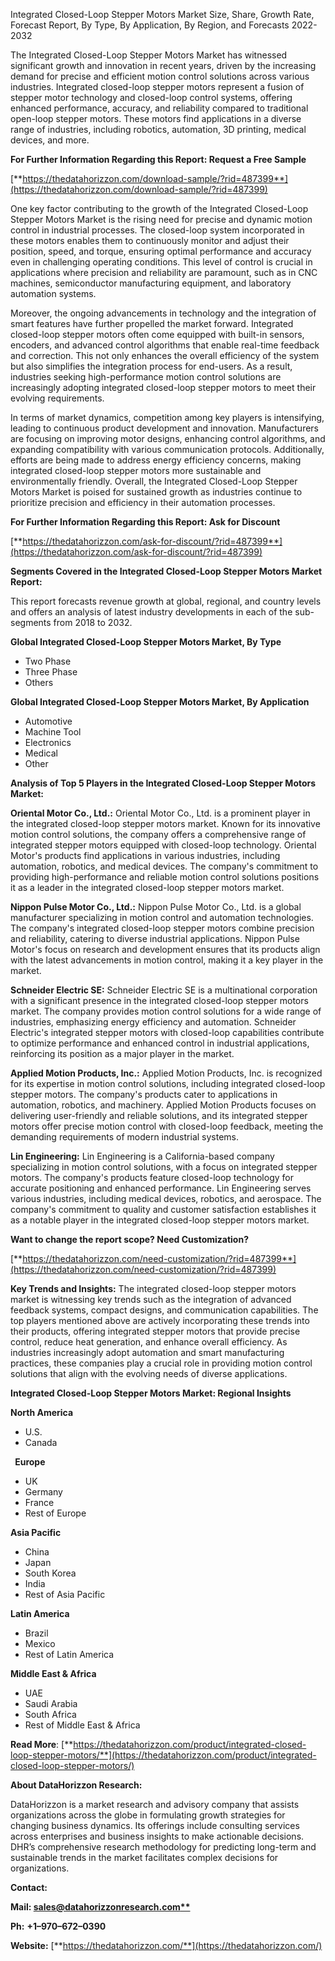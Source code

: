 ﻿Integrated Closed-Loop Stepper Motors Market Size, Share, Growth Rate, Forecast Report, By Type, By Application, By Region, and Forecasts 2022-2032


The Integrated Closed-Loop Stepper Motors Market has witnessed significant growth and innovation in recent years, driven by the increasing demand for precise and efficient motion control solutions across various industries. Integrated closed-loop stepper motors represent a fusion of stepper motor technology and closed-loop control systems, offering enhanced performance, accuracy, and reliability compared to traditional open-loop stepper motors. These motors find applications in a diverse range of industries, including robotics, automation, 3D printing, medical devices, and more.

**For Further Information Regarding this Report: Request a Free Sample**

[**https://thedatahorizzon.com/download-sample/?rid=487399**](https://thedatahorizzon.com/download-sample/?rid=487399)

One key factor contributing to the growth of the Integrated Closed-Loop Stepper Motors Market is the rising need for precise and dynamic motion control in industrial processes. The closed-loop system incorporated in these motors enables them to continuously monitor and adjust their position, speed, and torque, ensuring optimal performance and accuracy even in challenging operating conditions. This level of control is crucial in applications where precision and reliability are paramount, such as in CNC machines, semiconductor manufacturing equipment, and laboratory automation systems.

Moreover, the ongoing advancements in technology and the integration of smart features have further propelled the market forward. Integrated closed-loop stepper motors often come equipped with built-in sensors, encoders, and advanced control algorithms that enable real-time feedback and correction. This not only enhances the overall efficiency of the system but also simplifies the integration process for end-users. As a result, industries seeking high-performance motion control solutions are increasingly adopting integrated closed-loop stepper motors to meet their evolving requirements.

In terms of market dynamics, competition among key players is intensifying, leading to continuous product development and innovation. Manufacturers are focusing on improving motor designs, enhancing control algorithms, and expanding compatibility with various communication protocols. Additionally, efforts are being made to address energy efficiency concerns, making integrated closed-loop stepper motors more sustainable and environmentally friendly. Overall, the Integrated Closed-Loop Stepper Motors Market is poised for sustained growth as industries continue to prioritize precision and efficiency in their automation processes.

**For Further Information Regarding this Report: Ask for Discount**	

[**https://thedatahorizzon.com/ask-for-discount/?rid=487399**](https://thedatahorizzon.com/ask-for-discount/?rid=487399)

**Segments Covered in the Integrated Closed-Loop Stepper Motors Market Report:**

This report forecasts revenue growth at global, regional, and country levels and offers an analysis of latest industry developments in each of the sub-segments from 2018 to 2032.

**Global Integrated Closed-Loop Stepper Motors Market, By Type**

- Two Phase
- Three Phase
- Others

**Global Integrated Closed-Loop Stepper Motors Market, By Application**

- Automotive
- Machine Tool
- Electronics
- Medical
- Other

**Analysis of Top 5 Players in the Integrated Closed-Loop Stepper Motors Market:**

**Oriental Motor Co., Ltd.:** Oriental Motor Co., Ltd. is a prominent player in the integrated closed-loop stepper motors market. Known for its innovative motion control solutions, the company offers a comprehensive range of integrated stepper motors equipped with closed-loop technology. Oriental Motor's products find applications in various industries, including automation, robotics, and medical devices. The company's commitment to providing high-performance and reliable motion control solutions positions it as a leader in the integrated closed-loop stepper motors market.

**Nippon Pulse Motor Co., Ltd.:** Nippon Pulse Motor Co., Ltd. is a global manufacturer specializing in motion control and automation technologies. The company's integrated closed-loop stepper motors combine precision and reliability, catering to diverse industrial applications. Nippon Pulse Motor's focus on research and development ensures that its products align with the latest advancements in motion control, making it a key player in the market.

**Schneider Electric SE:** Schneider Electric SE is a multinational corporation with a significant presence in the integrated closed-loop stepper motors market. The company provides motion control solutions for a wide range of industries, emphasizing energy efficiency and automation. Schneider Electric's integrated stepper motors with closed-loop capabilities contribute to optimize performance and enhanced control in industrial applications, reinforcing its position as a major player in the market.

**Applied Motion Products, Inc.:** Applied Motion Products, Inc. is recognized for its expertise in motion control solutions, including integrated closed-loop stepper motors. The company's products cater to applications in automation, robotics, and machinery. Applied Motion Products focuses on delivering user-friendly and reliable solutions, and its integrated stepper motors offer precise motion control with closed-loop feedback, meeting the demanding requirements of modern industrial systems.

**Lin Engineering:** Lin Engineering is a California-based company specializing in motion control solutions, with a focus on integrated stepper motors. The company's products feature closed-loop technology for accurate positioning and enhanced performance. Lin Engineering serves various industries, including medical devices, robotics, and aerospace. The company's commitment to quality and customer satisfaction establishes it as a notable player in the integrated closed-loop stepper motors market.

**Want to change the report scope? Need Customization?**

[**https://thedatahorizzon.com/need-customization/?rid=487399**](https://thedatahorizzon.com/need-customization/?rid=487399)

**Key Trends and Insights:** The integrated closed-loop stepper motors market is witnessing key trends such as the integration of advanced feedback systems, compact designs, and communication capabilities. The top players mentioned above are actively incorporating these trends into their products, offering integrated stepper motors that provide precise control, reduce heat generation, and enhance overall efficiency. As industries increasingly adopt automation and smart manufacturing practices, these companies play a crucial role in providing motion control solutions that align with the evolving needs of diverse applications.

**Integrated Closed-Loop Stepper Motors Market: Regional Insights**

**North America**

- U.S.
- Canada

` `**Europe**

- UK
- Germany
- France
- Rest of Europe

**Asia Pacific**

- China
- Japan
- South Korea
- India
- Rest of Asia Pacific

**Latin America**

- Brazil
- Mexico
- Rest of Latin America

**Middle East & Africa**

- UAE
- Saudi Arabia
- South Africa
- Rest of Middle East & Africa

**Read More**: [**https://thedatahorizzon.com/product/integrated-closed-loop-stepper-motors/**](https://thedatahorizzon.com/product/integrated-closed-loop-stepper-motors/)


**About DataHorizzon Research:**

DataHorizzon is a market research and advisory company that assists organizations across the globe in formulating growth strategies for changing business dynamics. Its offerings include consulting services across enterprises and business insights to make actionable decisions. DHR’s comprehensive research methodology for predicting long-term and sustainable trends in the market facilitates complex decisions for organizations.

**Contact:**

**Mail: [sales@datahorizzonresearch.com**](mailto:sales@datahorizzonresearch.com)**

**Ph:** **+1–970–672–0390**

**Website:** [**https://thedatahorizzon.com/**](https://thedatahorizzon.com/)

